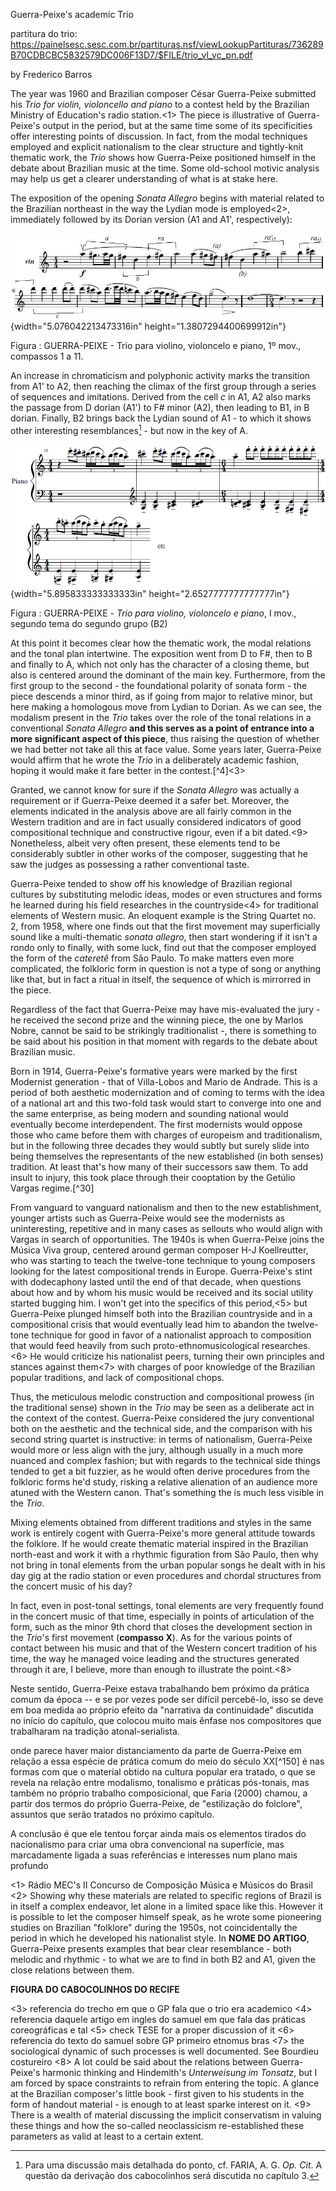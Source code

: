 Guerra-Peixe's academic Trio

partitura do trio: https://painelsesc.sesc.com.br/partituras.nsf/viewLookupPartituras/736289B70CDBCBC5832579DC006F13D7/$FILE/trio_vl_vc_pn.pdf

by Frederico Barros

The year was 1960 and Brazilian composer César Guerra-Peixe submitted his *Trio for violin, violoncello and piano* to a contest held by the Brazilian Ministry of Education's radio station.<1> The piece is illustrative of Guerra-Peixe's output in the period, but at the same time some of its specificities offer interesting points of discussion. In fact, from the modal techniques employed and explicit nationalism to the clear structure and tightly-knit thematic work, the *Trio* shows how Guerra-Peixe positioned himself in the debate about Brazilian music at the time. Some old-school motivic analysis may help us get a clearer understanding of what is at stake here.

The exposition of the opening *Sonata Allegro* begins with material related to the Brazilian northeast in the way the Lydian mode is employed<2>, immediately followed by its Dorian version (A1 and A1', respectively):

![](media/media/image1.jpeg){width="5.076042213473316in" height="1.3807294400699912in"}

Figura : GUERRA-PEIXE - Trio para violino, violoncelo e piano, 1º mov., compassos 1 a 11.

An increase in chromaticism and polyphonic activity marks the transition from A1' to A2, then reaching the climax of the first group through a series of sequences and imitations. Derived from the cell *c* in A1, A2 also marks the passage from D dorian (A1') to F# minor (A2), then leading to B1, in B dorian. Finally, B2 brings back the Lydian sound of A1 - to which it shows other interesting resemblances[^15] - but now in the key of A. 

![](media/media/image4.png){width="5.895833333333333in" height="2.6527777777777777in"}

Figura : GUERRA-PEIXE - *Trio para violino, violoncelo e piano*, I mov., segundo tema do segundo grupo (B2)

At this point it becomes clear how the thematic work, the modal relations and the tonal plan intertwine. The exposition went from D to F#, then to B and finally to A, which not only has the character of a closing theme, but also is centered around the dominant of the main key. Furthermore, from the first group to the second - the foundational polarity of sonata form - the piece descends a minor third, as if going from major to relative minor, but here making a homologous move from Lydian to Dorian. As we can see, the modalism present in the *Trio* takes over the role of the tonal relations in a conventional *Sonata Allegro* **and this serves as a point of entrance into a more significant aspect of this piece**, thus raising the question of whether we had better not take all this at face value. Some years later, Guerra-Peixe would affirm that he wrote the *Trio* in a deliberately academic fashion, hoping it would make it fare better in the contest.[^4]<3>

Granted, we cannot know for sure if the *Sonata Allegro* was actually a requirement or if Guerra-Peixe deemed it a safer bet. Moreover, the elements indicated in the analysis above are all fairly common in the Western tradition and are in fact usually considered indicators of good compositional technique and constructive rigour, even if a bit dated.<9> Nonetheless, albeit very often present, these elements tend to be considerably subtler in other works of the composer, suggesting that he saw the judges as possessing a rather conventional taste.

Guerra-Peixe tended to show off his knowledge of Brazilian regional cultures by substituting melodic ideas, modes or even structures and forms he learned during his field researches in the countryside<4> for traditional elements of Western music. An eloquent example is the String Quartet no. 2, from 1958, where one finds out that the first movement may superficially sound like a multi-thematic *sonata allegro*, then start wondering if it isn't a rondo only to finally, with some luck, find out that the composer employed the form of the *cateretê* from São Paulo. To make matters even more complicated, the folkloric form in question is not a type of song or anything like that, but in fact a ritual in itself, the sequence of which is mirrorred in the piece.

Regardless of the fact that Guerra-Peixe may have mis-evaluated the jury - he received the second prize and the winning piece, the one by Marlos Nobre, cannot be said to be strikingly traditionalist -, there is something to be said about his position in that moment with regards to the debate about Brazilian music.

Born in 1914, Guerra-Peixe's formative years were marked by the first Modernist generation - that of Villa-Lobos and Mario de Andrade. This is a period of both aesthetic modernization and of coming to terms with the idea of a national art and this two-fold task would start to converge into one and the same enterprise, as being modern and sounding national would eventually become interdependent. The first modernists would oppose those who came before them with charges of europeism and traditionalism, but in the following three decades they would subtly but surely slide into being themselves the representants of the new established (in both senses) tradition. At least that's how many of their successors saw them. To add insult to injury, this took place through their cooptation by the Getúlio Vargas regime.[^30]

From vanguard to vanguard nationalism and then to the new establishment, younger artists such as Guerra-Peixe would see the modernists as uninteresting, repetitive and in many cases as sellouts who would align with Vargas in search of opportunities. The 1940s is when Guerra-Peixe joins the Música Viva group, centered around german composer H-J Koellreutter, who was starting to teach the twelve-tone technique to young composers looking for the latest compositional trends in Europe. Guerra-Peixe's stint with dodecaphony lasted until the end of that decade, when questions about how and by whom his music would be received and its social utility started bugging him. I won't get into the specifics of this period,<5> but Guerra-Peixe plunged himself both into the Brazilian countryside and in a compositional crisis that would eventually lead him to abandon the twelve-tone technique for good in favor of a nationalist approach to composition that would feed heavily from such proto-ethnomusicological researches.<6> He would criticize his nationalist peers, turning their own principles and stances against them<7> with charges of poor knowledge of the Brazilian popular traditions, and lack of compositional chops.

Thus, the meticulous melodic construction and compositional prowess (in the traditional sense) shown in the *Trio* may be seen as a deliberate act in the context of the contest. Guerra-Peixe considered the jury conventional both on the aesthetic and the technical side, and the comparison with his second string quartet is instructive: in terms of nationalism, Guerra-Peixe would more or less align with the jury, although usually in a much more nuanced and complex fashion; but with regards to the technical side things tended to get a bit fuzzier, as he would often derive procedures from the folkloric forms he'd study, risking a relative alienation of an audience more atuned with the Western canon. That's something the is much less visible in the *Trio*.

Mixing elements obtained from different traditions and styles in the same work is entirely cogent with Guerra-Peixe's more general attitude towards the folklore. If he would create thematic material inspired in the Brazilian north-east and work it with a rhythmic figuration from São Paulo, then why not bring in tonal elements from the urban popular songs he dealt with in his day gig at the radio station or even procedures and chordal structures from the concert music of his day?

In fact, even in post-tonal settings, tonal elements are very frequently found in the concert music of that time, especially in points of articulation of the form, such as the minor 9th chord that closes the development section in the *Trio*'s first movement (**compasso X**). As for the various points of contact between his music and that of the Western concert tradition of his time, the way he managed voice leading and the structures generated through it are, I believe, more than enough to illustrate the point.<8>





Neste sentido, Guerra-Peixe estava trabalhando bem próximo da prática comum da época -- e se por vezes pode ser difícil percebê-lo, isso se deve em boa medida ao próprio efeito da "narrativa da continuidade" discutida no início do capítulo, que colocou muito mais ênfase nos compositores que trabalharam na tradição atonal-serialista.

onde parece haver maior distanciamento da parte de Guerra-Peixe em relação a essa espécie de prática comum do meio do século XX[^150] é nas formas com que o material obtido na cultura popular era tratado, o que se revela na relação entre modalismo, tonalismo e práticas pós-tonais, mas também no próprio trabalho composicional, que Faria (2000) chamou, a partir dos termos do próprio Guerra-Peixe, de "estilização do folclore", assuntos que serão tratados no próximo capítulo.


A conclusão é que ele tentou forçar ainda mais os elementos tirados do nacionalismo para criar uma obra convencional na superfície, mas marcadamente ligada a suas referências e interesses num plano mais profundo







<1> Rádio MEC's II Concurso de Composição Música e Músicos do Brasil
<2> Showing why these materials are related to specific regions of Brazil is in itself a complex endeavor, let alone in a limited space like this. However it is possible to let the composer himself speak, as he wrote some pioneering studies on Brazilian "folklore" during the 1950s, not coincidentally the period in which he developed his nationalist style. In **NOME DO ARTIGO**, Guerra-Peixe presents examples that bear clear resemblance - both melodic and rhythmic - to what we are to find in both B2 and A1, given the close relations between them.

**FIGURA DO CABOCOLINHOS DO RECIFE**
 
<3> referencia do trecho em que o GP fala que o trio era academico
<4> referencia daquele artigo em ingles do samuel em que fala das práticas coreográficas e tal
<5> check TESE for a proper discussion of it
<6> referencia do texto do samuel sobre GP primeiro etnomus bras
<7> the sociological dynamic of such processes is well documented. See Bourdieu costureiro
<8> A lot could be said about the relations between Guerra-Peixe's harmonic thinking and Hindemith's *Unterweisung im Tonsatz*, but I am forced by space constraints to refrain from entering the topic. A glance at the Brazilian composer's little book - first given to his students in the form of handout material - is enough to at least sparke interest on it.
<9> There is a wealth of material discussing the implicit conservatism in valuing these things and how the so-called neoclassicism re-established these parameters as valid at least to a certain extent.


[^15]: Para uma discussão mais detalhada do ponto, cf. FARIA, A. G. *Op. Cit*. A questão da derivação dos cabocolinhos será discutida no capítulo 3.